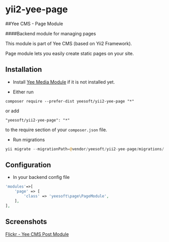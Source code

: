 # yii2-yee-page

##Yee CMS - Page Module

####Backend module for managing pages 

This module is part of Yee CMS (based on Yii2 Framework).

Page module lets you easily create static pages on your site. 

Installation
------------

- Install [Yee Media Module](https://github.com/yeesoft/yii2-yee-media) if it is not installed yet.

- Either run

```
composer require --prefer-dist yeesoft/yii2-yee-page "*"
```

or add

```
"yeesoft/yii2-yee-page": "*"
```

to the require section of your `composer.json` file.

- Run migrations

```php
yii migrate --migrationPath=@vendor/yeesoft/yii2-yee-page/migrations/
```

Configuration
------
- In your backend config file

```php
'modules'=>[
	'page' => [
		'class' => 'yeesoft\page\PageModule',
	],
],
```

Screenshots
-------  

[Flickr - Yee CMS Post Module](https://www.flickr.com/photos/134050409@N07/sets/72157656324703598)
